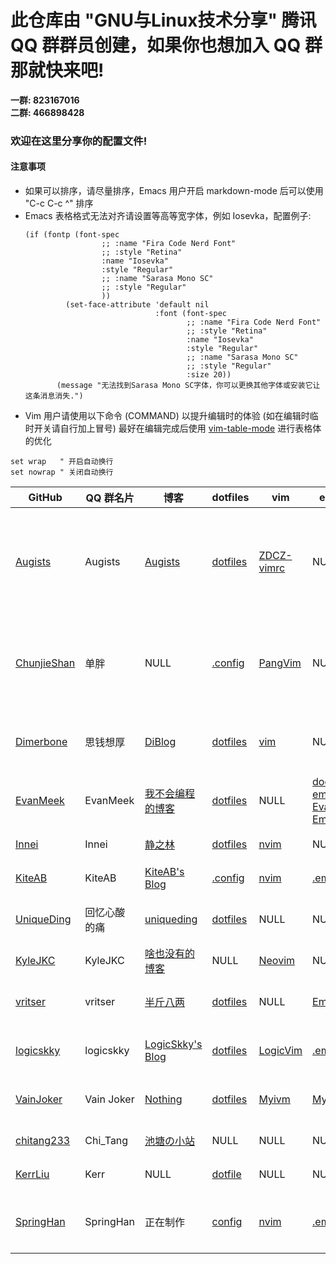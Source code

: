 # 此仓库由 "GNU与Linux技术分享" 腾讯 QQ 群群员创建，如果你也想加入 QQ 群那就快来吧!

**一群: 823167016** </br>
**二群: 466898428**

### 欢迎在这里分享你的配置文件!

#### 注意事项
- 如果可以排序，请尽量排序，Emacs 用户开启 markdown-mode 后可以使用 "C-c C-c ^" 排序
- Emacs 表格格式无法对齐请设置等高等宽字体，例如 Iosevka，配置例子:
  ```emacs-lisp
  (if (fontp (font-spec
				   ;; :name "Fira Code Nerd Font" 
				   ;; :style "Retina"
				   :name "Iosevka"
				   :style "Regular"
				   ;; :name "Sarasa Mono SC"
				   ;; :style "Regular"
				   )) 
		   (set-face-attribute 'default nil 
							   :font (font-spec 
									  ;; :name "Fira Code Nerd Font"
									  ;; :style "Retina"
									  :name "Iosevka"
									  :style "Regular"
									  ;; :name "Sarasa Mono SC"
									  ;; :style "Regular"
									  :size 20)) 
		 (message "无法找到Sarasa Mono SC字体，你可以更换其他字体或安装它让这条消息消失.")
  ```
- Vim 用户请使用以下命令 (COMMAND) 以提升编辑时的体验 (如在编辑时临时开关请自行加上冒号) 最好在编辑完成后使用 [vim-table-mode](https://github.com/dhruvasagar/vim-table-mode) 进行表格体的优化
```vim
set wrap   " 开启自动换行
set nowrap " 关闭自动换行
```

| GitHub                                        | QQ 群名片    | 博客                                            | dotfiles                                                     | vim                                                 | emacs                                                                                                                                | 介绍                                                                                                                                                                                                                                        |
|-----------------------------------------------|--------------|-------------------------------------------------|--------------------------------------------------------------|-----------------------------------------------------|--------------------------------------------------------------------------------------------------------------------------------------|---------------------------------------------------------------------------------------------------------------------------------------------------------------------------------------------------------------------------------------------|
| [Augists](https://github.com/Augists)         | Augists      | [Augists](https://www.augists.top)              | [dotfiles](https://github.com/Augists/dotfiles)              | [ZDCZ-vimrc](https://github.com/Augists/ZDCZ-vimrc) | NULL                                                                                                                                 | vimrc 配置，基于 **macOS 10.15**, vim 无自动补全，其他已经成熟; dotfiles 中为 oh-my-zsh 和 ranger 配置；欢迎造访个人博客，不定期更新学习笔记、对一些事情的思考、经验分享总结等                                                              |
| [ChunjieShan](https://github.com/ChunjieShan) | 单胖         | NULL                                            | [.config](https://github.com/ChunjieShan/.config)            | [PangVim](https://github.com/ChunjieShan/PangVim)   | NULL                                                                                                                                 | 我的 config 文件中包括我的 dwm，st，scripts, ranger 等日常工作配置，同时包含我根据 CW，ThinkVim 和自己的使用习惯配置的 NeoVim 配置                                                                                                          |
| [Dimerbone](https://github.com/Dimerbone)     | 思钱想厚     | [DiBlog](https://dimerbone.github.io)           | [dotfiles](https://github.com/dimerbone/Origin)              | [vim](https://github.com/dimerbone/Origin)          | NULL                                                                                                                                 | Origin Repo 中包含适用于 Arch 系的 i3、polybar、ranger、vim、rofi、dunst 等配置                                                                                                                                                             |
| [EvanMeek](https://github.com/EvanMeek)       | EvanMeek     | [我不会编程的博客](https://evanmeek.github.io)  | [dotfiles](https://github.com/EvanMeek/dotfiles)             | NULL                                                | [doom-emacs](https://github.com/EvanMeek/dotfiles/tree/master/doom.d) [Evan-Emacs](https://github.com/EvanMeek/.emacs.d "EvanEmacs") | dotfiles 中包含 alacritty、fish shell、fcitx、i3wm、polybar、rofi 等配置                                                                                                                                                                    |
| [Innei](https://github.com/Innei)             | Innei        | [静之林](https://shizuri.net)                   | [dotfiles](https://github.com/innei/dotfiles)                | [nvim](https://github.com/innei/nvim)               | NULL                                                                                                                                 | neovim 配置，dotfiles 中包含 zsh, fzf, git config, tmux                                                                                                                                                                                     |
| [KiteAB](https://github.com/KiteAB)           | KiteAB       | [KiteAB's Blog](https://kiteab.ga)       | [.config](https://github.com/KiteAB/.config)                | [nvim](https://github.com/KiteAB/nvim)              | [.emacs.d](https://github.com/KiteAB/.emacs.d)                                                                                                                                 | 适用于 Arch Linux 的配置文件                                                                                                                                                                                                                |
| [UniqueDing](https://github.com/UniqueDing)   | 回忆心酸的痛 | [uniqueding](http://uniqueding.cn)              | [dotfiles](https://github.com/UniqueDing/linux-config-files) | NULL                                                | NULL                                                                                                                                 | dotfiles 中有 ranger、i3、fish、vim (dwm、st、dmenu)等配置                                                                                                                                                                                  |
| [KyleJKC](https://github.com/KyleJKC)         | KyleJKC      | [啥也没有的博客](https://kylejkc.github.io)     | NULL                                                         | [Neovim](https://github.com/KyleJKC/nvim)           | NULL                                                                                                                                 | 一个及其现代好用的 Neovim 配置                                                                                                                                                                                                              |
| [vritser](https://github.com/vritser)         | vritser      | [半斤八两](https://vritser.github.io)           | [dotfiles](https://github.com/vritser/dotfiles)              | NULL                                                | [Emacs](https://github.com/vritser/.emacs.d)                                                                                         | macOS 平台, Hammerspoon 做窗口管理, 键盘布局 Dvorak 配合 Emacs [xah-fly-keys](http://ergoemacs.org/misc/xah-fly-keys_tutorial.html)                                                                                                         |
| [logicskky](https://github.com/logicskky)     | logicskky    | [LogicSkky's Blog](https://logicskky.github.io) | [dotfiles](https://github.com/logicskky/dotfiles)            | [LogicVim](https://github.com/logicskky/LogicVim)   | [.emacs.d](https://github.com/logicskky/.emacs.d)                                                                                    | dotfiles 中有 awesome、alacritty、ranger、dwm、st、dmenu 等配置                                                                                                                                                                             |
| [VainJoker](https://github.com/vainjoker)     | Vain Joker   | [Nothing](http://vainjoker.cn)                  | [dotfiles](https://github.com/vainjoker/myconfig)            | [Myivm](https://github.com/vainjoker/Myvim)         | [MyEmacs](https://github.com/vainjoker/MyEamcs)                                                                                      | 一些好玩的东西（dwm, st, emacs, vim, rime, 好看的字体及其对应的自动化部署脚本                                                                                                                                                               |
| [chitang233](https://github.com/chitang233)   | Chi_Tang     | [池塘の小站](https://chitang233.github.io)      | NULL                                                         | NULL                                                | NULL                                                                                                                                 | 不定时在博客分享一些好玩的东西                                                                                                                                                                                                              |
| [KerrLiu](https://github.com/KerrLiu)         | Kerr         | NULL                                            | [dotfile](https://github.com/KerrLiu/dotfile)                | NULL                                                | NULL                                                                                                                                 | 极端的配置文件, 建议阅读, 不建议使用                                                                                                                                                                                                        |
| [SpringHan](https://github.com/SpringHan)     | SpringHan    | 正在制作                                        | [config](https://github.com/SpringHan/config)                | [nvim](https://github.com/SpringHan/nvim)           | [.emacs.d](https://gitub.com/SpringHan/.emacs.d)                                                                                     | config 中包括 ranger, lazygit 等配置, 现不再维护 nvim 配置](https://github.com/KerrLiu)         | Kerr         | NULL                                            | [dotfile](https://github.com/KerrLiu/dotfile)                | NULL                                                | NULL                                                                                                                                 | 极端的配置文件, 建议阅读, 不建议使用                                                                                                                                                                                                        |
